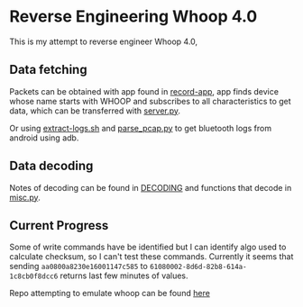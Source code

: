 # Reverse Engineering Whoop 4.0

This is my attempt to reverse engineer Whoop 4.0,


## Data fetching

Packets can be obtained with app found in [record-app](./record-app/), app finds device whose name starts with WHOOP and subscribes to all characteristics to get data, which can be transferred with [server.py](./server.py).

Or using [extract-logs.sh](./extract-logs.sh) and [parse_pcap.py](./parse_pcap.py) to get bluetooth logs from android using adb.

## Data decoding

Notes of decoding can be found in [DECODING](./DECODING.md) and functions that decode in [misc.py](./misc.py). 

## Current Progress

Some of write commands have be identified but I can identify algo used to calculate checksum, so I can't test these commands.
Currently it seems that sending `aa0800a8230e16001147c585` to `61080002-8d6d-82b8-614a-1c8cb0f8dcc6` returns last few minutes of values.

Repo attempting to emulate whoop can be found [here](https://github.com/bWanShiTong/whoop-simulator)